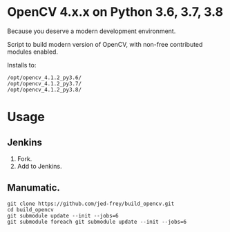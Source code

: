 # OpenCV 4.x.x on Python 3.6, 3.7, 3.8

Because you deserve a modern development environment.

Script to build modern version of OpenCV, with non-free contributed modules enabled.

Installs to:

    /opt/opencv_4.1.2_py3.6/
    /opt/opencv_4.1.2_py3.7/
    /opt/opencv_4.1.2_py3.8/
    
# Usage

## Jenkins

1. Fork.
2. Add to Jenkins.

## Manumatic.

    git clone https://github.com/jed-frey/build_opencv.git
    cd build_opencv
    git submodule update --init --jobs=6
    git submodule foreach git submodule update --init --jobs=6
    

